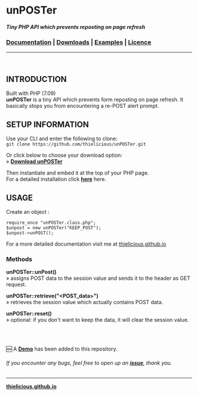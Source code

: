 # unPOSTer

##### Tiny PHP API which prevents reposting on page refresh

### [Documentation](http:thielicious.github.io/#unposter_doc) | [Downloads](http:thielicious.github.io/#unposter_dls) | [Examples](http:thielicious.github.io/#unposter_demo) | [Licence](http:thielicious.github.io/#unposter_lic)
---

<br>

## INTRODUCTION

Built with PHP (7.09)<br>
**unPOSTer** is a tiny API which prevents form reposting on page refresh. It basically stops you from encountering a re-POST alert prompt.


## SETUP INFORMATION

Use your CLI and enter the following to clone:<br>
`git clone https://github.com/thielicious/unPOSTer.git`

Or click below to choose your download option:<br>
» **[Download unPOSTer](http://thielicious.github.io/#unposter_dls)**

Then instantiate and embed it at the top of your PHP page.<br>
For a detailed installation click **[here](http://thielicious.github.io/#unposter_doc)** here.


## USAGE

Create an object :
```
require_once "unPOSTer.class.php";
$unpost = new unPOSTer("KEEP_POST");
$unpost->unPOST();
```
For a more detailed documentation visit me at [thielicious.github.io](http://thielicious.github.io/#unposter_doc)

### Methods
**unPOSTer::unPost()**<br>
» assigns POST data to the session value and sends it to the header as GET request.

**unPOSTer::retrieve("&lt;POST_data&gt;")**<br>
» retrieves the session value which actually contains POST data.

**unPOSTer::reset()**<br>
» optional: if you don't want to keep the data, it will clear the session value.

<br>
<br>

:new: A **[Demo](https://github.com/thielicious/unPOSTer/tree/master/demo)** has been added to this repository.

###### If you encounter any bugs, feel free to open up an **[issue](https://github.com/thielicious/unPOSTer/issues)**, thank you.

---
**[thielicious.github.io](http://thielicious.github.io)**